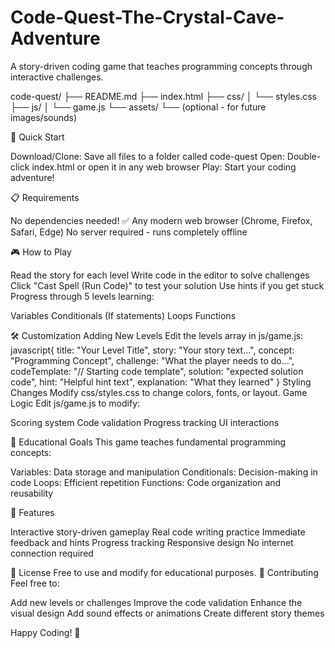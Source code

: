 # Code-Quest-The-Crystal-Cave-Adventure
A story-driven coding game that teaches programming concepts through interactive challenges.

code-quest/
├── README.md
├── index.html
├── css/
│   └── styles.css
├── js/
│   └── game.js
└── assets/
    └── (optional - for future images/sounds)


  🚀 Quick Start

Download/Clone: Save all files to a folder called code-quest
Open: Double-click index.html or open it in any web browser
Play: Start your coding adventure!

📋 Requirements

No dependencies needed! ✅
Any modern web browser (Chrome, Firefox, Safari, Edge)
No server required - runs completely offline

🎮 How to Play

Read the story for each level
Write code in the editor to solve challenges
Click "Cast Spell (Run Code)" to test your solution
Use hints if you get stuck
Progress through 5 levels learning:

Variables
Conditionals (If statements)
Loops
Functions



🛠️ Customization
Adding New Levels
Edit the levels array in js/game.js:
javascript{
    title: "Your Level Title",
    story: "Your story text...",
    concept: "Programming Concept",
    challenge: "What the player needs to do...",
    codeTemplate: "// Starting code template",
    solution: "expected solution code",
    hint: "Helpful hint text",
    explanation: "What they learned"
}
Styling Changes
Modify css/styles.css to change colors, fonts, or layout.
Game Logic
Edit js/game.js to modify:

Scoring system
Code validation
Progress tracking
UI interactions

🎯 Educational Goals
This game teaches fundamental programming concepts:

Variables: Data storage and manipulation
Conditionals: Decision-making in code
Loops: Efficient repetition
Functions: Code organization and reusability

🌟 Features

Interactive story-driven gameplay
Real code writing practice
Immediate feedback and hints
Progress tracking
Responsive design
No internet connection required

📝 License
Free to use and modify for educational purposes.
🤝 Contributing
Feel free to:

Add new levels or challenges
Improve the code validation
Enhance the visual design
Add sound effects or animations
Create different story themes


Happy Coding! 🚀
